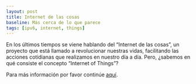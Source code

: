 ```yaml
---
layout: post
title: Internet de las cosas
baseline: Más cerca de lo que parece
tags: [ipv6, internet, things]
---
```


<p>En los últimos tiempos se viene hablando del “Internet de las cosas”, un proyecto que está llamado a revolucionar nuestras vidas, facilitando las acciones cotidianas que realizamos en nuestro día a día. Pero, ¿sabemos en qué consiste el concepto “Internet of Things”?</p>

Para más información por favor continúe <a href="iot.html">aquí</a>.
